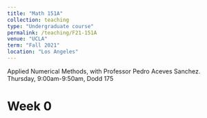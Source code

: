 ```yaml
---
title: "Math 151A"
collection: teaching
type: "Undergraduate course"
permalink: /teaching/F21-151A
venue: "UCLA"
term: "Fall 2021"
location: "Los Angeles"
---
```

Applied Numerical Methods, with Professor Pedro Aceves Sanchez. \
Thursday, 9:00am-9:50am, Dodd 175

Week 0
======
